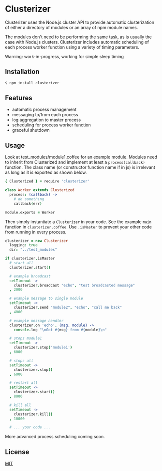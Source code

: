 # Clusterizer

Clusterizer uses the Node.js cluster API to provide automatic clusterization of either a directory of modules or an array of npm module names.

The modules don't need to be performing the same task, as is usually the case with Node.js clusters. Clusterizer includes automatic scheduling of each process worker function using a variety of timing parameters.

Warning: work-in-progress, working for simple sleep timing

## Installation

```bash
$ npm install clusterizer
```

## Features

- automatic process management
- messaging to/from each process
- log aggregation to master process
- scheduling for process worker function
- graceful shutdown

## Usage

Look at test_modules/module1.coffee for an example module. Modules need to inherit from Clusterized and implement at least a `process(callback)` function. The class name (or constructor function name if in js) is irrelevant as long as it is exported as shown below.

```coffee
{ Clusterized } = require 'clusterizer'

class Worker extends Clusterized
  process: (callback) ->
    # do something
    callback(err)

module.exports = Worker
```

Then simply instantiate a `Clusterizer` in your code. See the example `main` function in `clusterizer.coffee`. Use `.isMaster` to prevent your other code from running in every process.

```coffee
clusterizer = new Clusterizer
  logging: true
  dir: "../test_modules"

if clusterizer.isMaster
  # start all
  clusterizer.start()

  # example broadcast
  setTimeout ->
    clusterizer.broadcast "echo", "test broadcasted message"
  , 2000

  # example message to single module
  setTimeout ->
    clusterizer.send "module2", "echo", "call me back"
  , 4000

  # example message handler
  clusterizer.on 'echo', (msg, module) ->
    console.log "\nGot #{msg} from #{module}\n"

  # stops module1
  setTimeout ->
    clusterizer.stop('module1')
  , 6000

  # stops all
  setTimeout ->
    clusterizer.stop()
  , 6000

  # restart all
  setTimeout ->
    clusterizer.start()
  , 8000

  # kill all
  setTimeout ->
    clusterizer.kill()
  , 10000

  # ... your code ...

```

More advanced process scheduling coming soon.

## License

  [MIT](LICENSE)
